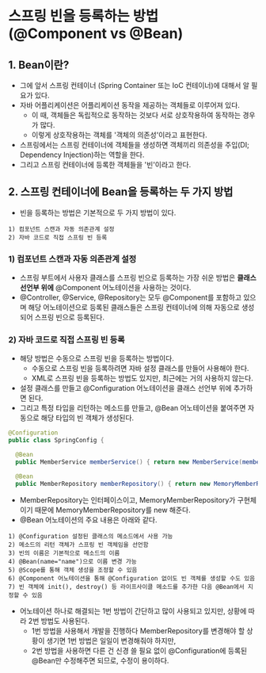 # 스프링 빈을 등록하는 방법 (@Component vs @Bean)
## 1. Bean이란?
- 그에 앞서 스프링 컨테이너 (Spring Container 또는 IoC 컨테이너)에 대해서 알 필요가 있다.
- 자바 어플리케이션은 어플리케이션 동작을 제공하는 객체들로 이루어져 있다.
  - 이 때, 객체들은 독립적으로 동작하는 것보다 서로 상호작용하여 동작하는 경우가 많다.
  - 이렇게 상호작용하는 객체를 '객체의 의존성'이라고 표현한다.
- 스프링에서는 스프링 컨테이너에 객체들을 생성하면 객체끼리 의존성을 주입(DI; Dependency Injection)하는 역할을 한다.
- 그리고 스프링 컨테이너에 등록한 객체들을 '빈'이라고 한다.

## 2. 스프링 컨테이너에 Bean을 등록하는 두 가지 방법
- 빈을 등록하는 방법은 기본적으로 두 가지 방법이 있다.

```
1) 컴포넌트 스캔과 자동 의존관계 설정
2) 자바 코드로 직접 스프링 빈 등록
```

### 1) 컴포넌트 스캔과 자동 의존관계 설정
- 스프링 부트에서 사용자 클래스를 스프링 빈으로 등록하는 가장 쉬운 방법은 __클래스 선언부 위에__ @Component 어노테이션을 사용하는 것이다. 
- @Controller, @Service, @Repository는 모두 @Component를 포함하고 있으며 해당 어노테이션으로 등록된 클래스들은 스프링 컨테이너에 의해 자동으로 생성되어 스프링 빈으로 등록된다.

### 2) 자바 코드로 직접 스프링 빈 등록
- 해당 방법은 수동으로 스프링 빈을 등록하는 방법이다.
  - 수동으로 스프링 빈을 등록하려면 자바 설정 클래스를 만들어 사용해야 한다.
  - XML로 스프링 빈을 등록하는 방법도 있지만, 최근에는 거의 사용하지 않는다.
- 설정 클래스를 만들고 @Configuration 어노테이션을 클래스 선언부 위에 추가하면 된다.
- 그리고 특정 타입을 리턴하는 메소드를 만들고, @Bean 어노테이션을 붙여주면 자동으로 해당 타입의 빈 객체가 생성된다. 

```java
@Configuration
public class SpringConfig {

  @Bean
  public MemberService memberService() { return new MemberService(memberRepository()); }

  @Bean
  public MemberRepository memberRepository() { return new MemoryMemberRepository(); }
```

- MemberRepository는 인터페이스이고, MemoryMemberRepository가 구현체이기 때문에 MemoryMemberRepository를 new 해준다.
- @Bean 어노테이션의 주요 내용은 아래와 같다.

```
1) @Configuration 설정된 클래스의 메소드에서 사용 가능
2) 메소드의 리턴 객체가 스프링 빈 객체임을 선언함
3) 빈의 이름은 기본적으로 메소드의 이름
4) @Bean(name="name")으로 이름 변경 가능
5) @Scope를 통해 객체 생성을 조정할 수 있음
6) @Component 어노테이션을 통해 @Configuration 없이도 빈 객체를 생성할 수도 있음
7) 빈 객체에 init(), destroy() 등 라이프사이클 메소드를 추가한 다음 @Bean에서 지정할 수 있음
```

- 어노테이션 하나로 해결되는 1번 방법이 간단하고 많이 사용되고 있지만, 상황에 따라 2번 방법도 사용된다.
  - 1번 방법을 사용해서 개발을 진행하다 MemberRepository를 변경해야 할 상황이 생기면 1번 방법은 일일이 변경해줘야 하지만,
  - 2번 방법을 사용하면 다른 건 신경 쓸 필요 없이 @Configuration에 등록된 @Bean만 수정해주면 되므로, 수정이 용이하다.
